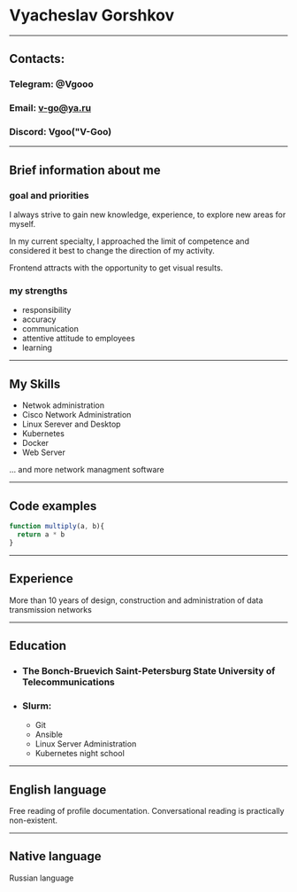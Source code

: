 # Vyacheslav Gorshkov
___

## Contacts:

### Telegram: @Vgooo
### Email: v-go@ya.ru
### Discord: Vgoo("V-Goo)

___

## Brief information about me

### goal and priorities

I always strive to gain new knowledge, experience, to explore new areas for myself.

In my current specialty, I approached the limit of competence and considered it best to change the direction of my activity.

Frontend attracts with the opportunity to get visual results.

### my strengths

* responsibility 
* accuracy
* communication 
* attentive attitude to employees
* learning

___

## My Skills

* Netwok administration
* Cisco Network Administration
* Linux Serever and Desktop
* Kubernetes
* Docker
* Web Server

... and more network managment software

___

## Code examples
```js
function multiply(a, b){
  return a * b
}
```

___

## Experience

More than 10 years of design, construction and administration of data transmission networks
___

## Education

* ### The Bonch-Bruevich Saint-Petersburg State University of Telecommunications

* ### Slurm:

	* Git
	* Ansible
	* Linux Server Administration
	* Kubernetes night school

___

## English language

Free reading of profile documentation. Conversational reading is practically non-existent.

___

## Native language

Russian language
